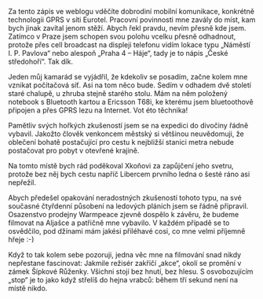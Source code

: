 <!-- dcterms:identifier = riderweblog#8 -->
<!-- dcterms:title = O mobilních komunikacích, filmu a mrazu -->
<!-- np9:categoryId = 2 -->
<!-- x4w:category = Lidé a jiná zvěř -->
<!-- np9:authorId = 1 -->
<!-- np9:authorEmail = michal.valasek@altairis.cz -->
<!-- dcterms:creator = Michal Altair Valášek -->
<!-- dcterms:created = 2003-02-07T22:10:09+01:00 -->
<!-- dcterms:date = 2003-02-07T22:10:09+01:00 -->

Za tento zápis ve weblogu vděčíte dobrodiní mobilní komunikace, konkrétně technologii GPRS v síti Eurotel. Pracovní povinnosti mne zavály do míst, kam bych jinak zavítal jenom stěží. Abych řekl pravdu, nevím přesně kde jsem. Zatímco v Praze jsem schopen svou polohu vcelku přesně odhadnout, protože přes cell broadcast na displeji telefonu vidím lokace typu „Náměstí I. P. Pavlova“ nebo alespoň „Praha 4 – Háje“, tady je to nápis „České středohoří“. Tak dík.

Jeden můj kamarád se vyjádřil, že kdekoliv se posadím, začne kolem mne vznikat počítačová síť. Asi na tom něco bude. Sedím v odhadem dvě století staré chalupě, u zhruba stejně starého stolu. Mám na něm položený notebook s Bluetooth kartou a Ericsson T68i, ke kterému jsem bluetoothově připojen a přes GPRS lezu na Internet. Vot éto těchnika!

Pamětliv svých hořkých zkušeností jsem se na expedici do divočiny řádně vybavil. Jakožto člověk venkoncem městský si většinou neuvědomuji, že oblečení bohatě postačující pro cestu k nejbližší stanici metra nebude postačovat pro pobyt v otevřené krajině.

Na tomto místě bych rád poděkoval Xkoňovi za zapůjčení jeho svetru, protože bez něj bych cestu napříč Libercem prvního ledna o šesté ráno asi nepřežil.

Abych předešel opakování neradostných zkušeností tohoto typu, na své současné čtyřdenní působení na ledových pláních jsem se řádně připravil. Osazenstvo prodejny Warmpeace zjevně dospělo k závěru, že budeme filmovat na Aljašce a patřičně mne vybavilo. V každém případě se to osvědčilo, pod džínami mám jakési přiléhavé cosi, co mne velmi příjemně hřeje :-)

Když to tak kolem sebe pozoruji, jedna věc mne na filmování snad nikdy nepřestane fascinovat: Jakmile režisér zakřičí „akce“, okolí se promění v zámek Šípkové Růženky. Všichni stojí bez hnutí, bez hlesu. S osvobozujícím „stop“ je to jako když střelíš do hejna vrabců: během tří sekund není na místě nikdo.